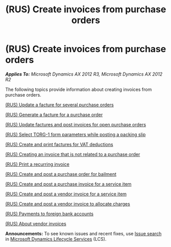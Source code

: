 ﻿---
title: (RUS) Create invoices from purchase orders
TOCTitle: (RUS) Create invoices from purchase orders
ms:assetid: 774bbafa-f723-4a69-99dd-05f1f5de1d8a
ms:mtpsurl: https://technet.microsoft.com/en-us/library/JJ678371(v=AX.60)
ms:contentKeyID: 49387601
ms.date: 04/18/2014
mtps_version: v=AX.60
---

# (RUS) Create invoices from purchase orders 


_**Applies To:** Microsoft Dynamics AX 2012 R3, Microsoft Dynamics AX 2012 R2_

The following topics provide information about creating invoices from purchase orders.

[(RUS) Update a facture for several purchase orders](rus-update-a-facture-for-several-purchase-orders.md)

[(RUS) Generate a facture for a purchase order](rus-generate-a-facture-for-a-purchase-order.md)

[(RUS) Update factures and post invoices for open purchase orders](rus-update-factures-and-post-invoices-for-open-purchase-orders.md)

[(RUS) Select TORG-1 form parameters while posting a packing slip](rus-select-torg-1-form-parameters-while-posting-a-packing-slip.md)

[(RUS) Create and print factures for VAT deductions](rus-create-and-print-factures-for-vat-deductions.md)

[(RUS) Creating an invoice that is not related to a purchase order](rus-creating-an-invoice-that-is-not-related-to-a-purchase-order.md)

[(RUS) Print a recurring invoice](rus-print-a-recurring-invoice.md)

[(RUS) Create and post a purchase order for bailment](rus-create-and-post-a-purchase-order-for-bailment.md)

[(RUS) Create and post a purchase invoice for a service item](rus-create-and-post-a-purchase-invoice-for-a-service-item.md)

[(RUS) Create and post a vendor invoice for a service item](rus-create-and-post-a-vendor-invoice-for-a-service-item.md)

[(RUS) Create and post a vendor invoice to allocate charges](rus-create-and-post-a-vendor-invoice-to-allocate-charges.md)

[(RUS) Payments to foreign bank accounts](rus-payments-to-foreign-bank-accounts.md)

[(RUS) About vendor invoices](rus-about-vendor-invoices.md)

  
**Announcements:** To see known issues and recent fixes, use [Issue search](http://go.microsoft.com/fwlink/?linkid=389258) in [Microsoft Dynamics Lifecycle Services](http://go.microsoft.com/fwlink/?linkid=306505) (LCS).

